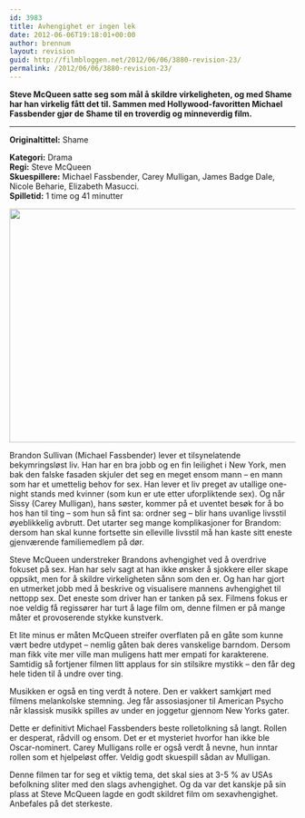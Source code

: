 ```yaml
---
id: 3983
title: Avhengighet er ingen lek
date: 2012-06-06T19:18:01+00:00
author: brennum
layout: revision
guid: http://filmbloggen.net/2012/06/06/3880-revision-23/
permalink: /2012/06/06/3880-revision-23/
---
```

**Steve McQueen satte seg som mål å skildre virkeligheten, og med Shame har han virkelig fått det til. Sammen med Hollywood-favoritten Michael Fassbender gjør de Shame til en troverdig og minneverdig film.**  
****

**<!--more-->Originaltittel:** Shame

  
**Kategori:** Drama  
**Regi:** Steve McQueen  
**Skuespillere:** Michael Fassbender, Carey Mulligan, James Badge Dale, Nicole Beharie, Elizabeth Masucci.  
**Spilletid:** 1 time og 41 minutter

<a href="http://filmbloggen.net/?attachment_id=3932" rel="attachment wp-att-3932"><img class="alignnone size-large wp-image-3932" src="http://filmbloggen.net/wp-content/uploads//2012/06/Michael-Fassbender-in-Shame-620x412.jpg" alt="" width="620" height="412" /></a>

Brandon Sullivan (Michael Fassbender) lever et tilsynelatende bekymringsløst liv. Han har en bra jobb og en fin leilighet i New York, men bak den falske fasaden skjuler det seg en meget ensom mann &#8211; en mann som har et umettelig behov for sex. Han lever et liv preget av utallige one-night stands med kvinner (som kun er ute etter uforpliktende sex). Og når Sissy (Carey Mulligan), hans søster, kommer på et uventet besøk for å bo hos han til ting &#8211; som hun så fint sa: ordner seg &#8211; blir hans uvanlige livsstil øyeblikkelig avbrutt. Det utarter seg mange komplikasjoner for Brandom: dersom han skal kunne fortsette sin elleville livsstil må han kaste sitt eneste gjenværende familiemedlem på dør.

Steve McQueen understreker Brandons avhengighet ved å overdrive fokuset på sex. Han har selv sagt at han ikke ønsker å sjokkere eller skape oppsikt, men for å skildre virkeligheten sånn som den er. Og han har gjort en utmerket jobb med å beskrive og visualisere mannens avhengighet til nettopp sex. Det eneste som driver han er tanken på sex. Filmens fokus er noe veldig få regissører har turt å lage film om, denne filmen er på mange måter et provoserende stykke kunstverk.

Et lite minus er måten McQueen streifer overflaten på en gåte som kunne vært bedre utdypet &#8211; nemlig gåten bak deres vanskelige barndom. Dersom man fikk vite mer ville man muligens hatt mer empati for karakterene. Samtidig så fortjener filmen litt applaus for sin stilsikre mystikk &#8211; den får deg hele tiden til å undre over ting.

Musikken er også en ting verdt å notere. Den er vakkert samkjørt med filmens melankolske stemning. Jeg får assosiasjoner til American Psycho når klassisk musikk spilles av under en joggetur gjennom New Yorks gater.

Dette er definitivt Michael Fassbenders beste rolletolkning så langt. Rollen er desperat, rådvill og ensom. Det er et mysteriet hvorfor han ikke ble Oscar-nominert. Carey Mulligans rolle er også verdt å nevne, hun inntar rollen som et hjelpeløst offer. Veldig godt skuespill sådan av Mulligan.

Denne filmen tar for seg et viktig tema, det skal sies at 3-5 % av USAs befolkning sliter med den slags avhengighet. Og da var det kanskje på sin plass at Steve McQueen lagde en godt skildret film om sexavhengighet. Anbefales på det sterkeste.